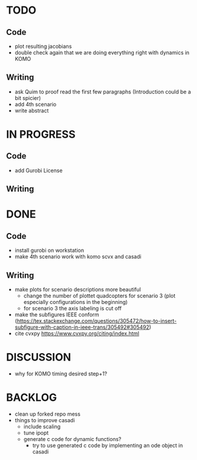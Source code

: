 # TODO
## Code
- plot resulting jacobians
- double check again that we are doing everything right with dynamics in KOMO

## Writing
- ask Quim to proof read the first few paragraphs (Introduction could be a bit spicier) 
- add 4th scenario
- write abstract

# IN PROGRESS
## Code
- add Gurobi License

## Writing

# DONE
## Code
- install gurobi on workstation
- make 4th scenario work with komo scvx and casadi

## Writing
- make plots for scenario descriptions more beautiful
  - change the number of plottet quadcopters for scenario 3 (plot especially configurations in the beginning)
  - for scenario 3 the axis labeling is cut off
- make the subfigures IEEE conform (https://tex.stackexchange.com/questions/305472/how-to-insert-subfigure-with-caption-in-ieee-trans/305492#305492)
- cite cvxpy https://www.cvxpy.org/citing/index.html

# DISCUSSION
- why for KOMO timing desired step+1?

# BACKLOG
- clean up forked repo mess
- things to improve casadi
  - include scaling
  - tune ipopt
  - generate c code for dynamic functions?
    - try to use generated c code by implementing an ode object in casadi
